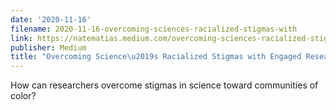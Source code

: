 ```yaml
---
date: '2020-11-16'
filename: 2020-11-16-overcoming-sciences-racialized-stigmas-with
link: https://natematias.medium.com/overcoming-sciences-racialized-stigmas-with-engaged-research-629e05e08587?source=rss-61f90df70e11------2
publisher: Medium
title: "Overcoming Science\u2019s Racialized Stigmas with Engaged Research"
---
```


How can researchers overcome stigmas in science toward communities of color?